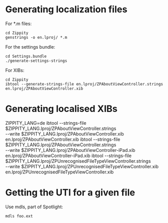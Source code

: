 # Generating localization files

For *.m files:

    cd Zippity
    genstrings -o en.lproj/ *.m
    
For the settings bundle:

    cd Settings.bundle
    ./generate-settings-strings
    
For XIBs:

    cd Zippity
    ibtool --generate-strings-file en.lproj/ZPAboutViewController.strings en.lproj/ZPAboutViewController.xib 

# Generating localised XIBs

ZIPPITY_LANG=de
ibtool --strings-file $ZIPPITY_LANG.lproj/ZPAboutViewController.strings \
       --write $ZIPPITY_LANG.lproj/ZPAboutViewController.xib en.lproj/ZPAboutViewController.xib
ibtool --strings-file $ZIPPITY_LANG.lproj/ZPAboutViewController.strings \
       --write $ZIPPITY_LANG.lproj/ZPAboutViewController-iPad.xib en.lproj/ZPAboutViewController-iPad.xib
ibtool --strings-file $ZIPPITY_LANG.lproj/ZPUnrecognisedFileTypeViewController.strings \
       --write $ZIPPITY_LANG.lproj/ZPUnrecognisedFileTypeViewController.xib en.lproj/ZPUnrecognisedFileTypeViewController.xib

# Getting the UTI for a given file

Use mdls, part of Spotlight:

    mdls foo.ext
    
